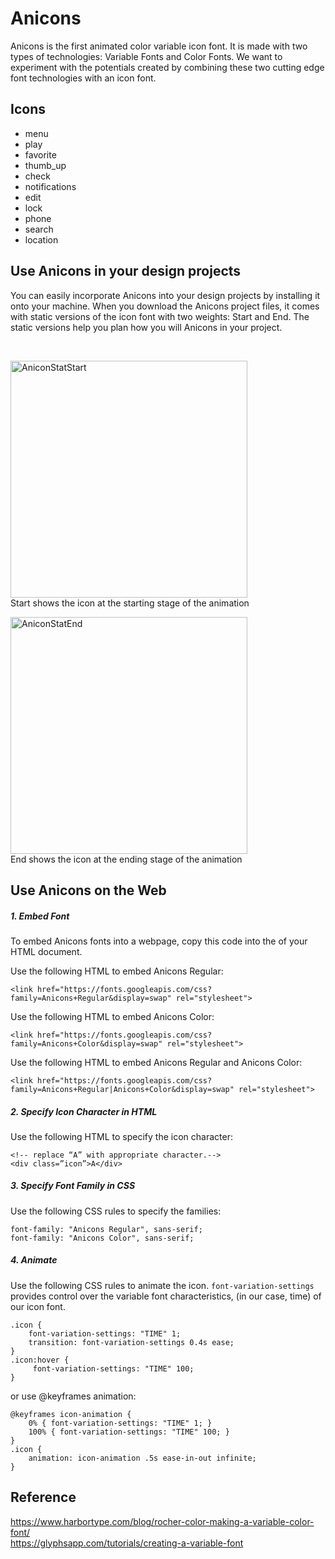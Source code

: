 # Anicons 

Anicons is the first animated color variable icon font. It is made with two types of technologies: Variable Fonts and Color Fonts. We want to experiment with the potentials created by combining these two cutting edge font technologies with an icon font.

## Icons
- menu
- play
- favorite
- thumb_up
- check
- notifications
- edit
- lock
- phone
- search
- location

## Use Anicons in your design projects 
You can easily incorporate Anicons into your design projects by installing it onto your machine. When you download the Anicons project files, it comes with static versions of the icon font with two weights: Start and End. The static versions help you plan how you will Anicons in your project.

<br/>

<img width="379" alt="AniconStatStart" src="https://user-images.githubusercontent.com/41246474/72045540-587ed380-3284-11ea-8c9a-bea3bdfdcd57.png"><br/>
Start shows the icon at the starting stage of the animation


<img width="379" alt="AniconStatEnd" src="https://user-images.githubusercontent.com/41246474/72045570-6d5b6700-3284-11ea-8ea6-08b6993b30a5.png"><br/>
End shows the icon at the ending stage of the animation



## Use Anicons on the Web

##### 1. Embed Font
To embed Anicons fonts into a webpage, copy this code into the <head> of your HTML document. 

Use the following HTML to embed Anicons Regular:
```
<link href="https://fonts.googleapis.com/css?family=Anicons+Regular&display=swap" rel="stylesheet">
```
Use the following HTML to embed Anicons Color:
```
<link href="https://fonts.googleapis.com/css?family=Anicons+Color&display=swap" rel="stylesheet">
```
Use the following HTML to embed Anicons Regular and Anicons Color:
```
<link href="https://fonts.googleapis.com/css?family=Anicons+Regular|Anicons+Color&display=swap" rel="stylesheet">
```
##### 2. Specify Icon Character in HTML

Use the following HTML to specify the icon character:
```
<!-- replace “A” with appropriate character.--> 
<div class=”icon”>A</div>
```
##### 3. Specify Font Family in CSS

Use the following CSS rules to specify the families:
```
font-family: "Anicons Regular", sans-serif;
font-family: "Anicons Color", sans-serif;
```
##### 4. Animate
Use the following CSS rules to animate the icon. `font-variation-settings` provides control over the variable font characteristics, (in our case, time) of our icon font. 
```
.icon {
	font-variation-settings: "TIME" 1;
	transition: font-variation-settings 0.4s ease;
}
.icon:hover {
	 font-variation-settings: "TIME" 100;
}
```
or use @keyframes animation:
```
@keyframes icon-animation {
    0% { font-variation-settings: "TIME" 1; }
    100% { font-variation-settings: "TIME" 100; }
}
.icon {
    animation: icon-animation .5s ease-in-out infinite;
}
```
## Reference
https://www.harbortype.com/blog/rocher-color-making-a-variable-color-font/
<br/>
https://glyphsapp.com/tutorials/creating-a-variable-font


